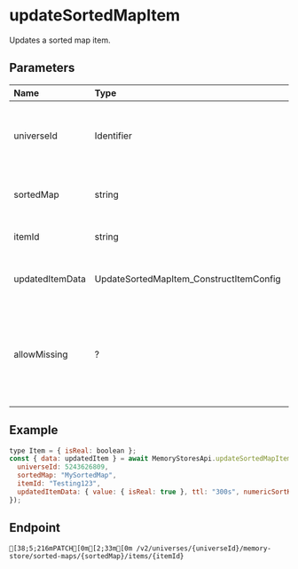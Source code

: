 
# updateSortedMapItem
Updates a sorted map item.


## Parameters
| Name            | Type                                               | Description                                                                           |
| :-------------- | :------------------------------------------------- | :------------------------------------------------------------------------------------ |
| universeId      | Identifier                                         | The id of the universe to get the sorted map item from.                               |
| sortedMap       | string                                             | The sorted map to get the item from.                                                  |
| itemId          | string                                             | The id of the item to update.                                                         |
| updatedItemData | UpdateSortedMapItem_ConstructItemConfig<ItemValue> | The data to update the sorted map item with.                                          |
| allowMissing    | ?                                                  | If set to true, and the item is not found, a new item will be created. Default false. |



## Example
```js copy showLineNumbers
type Item = { isReal: boolean };
const { data: updatedItem } = await MemoryStoresApi.updateSortedMapItem<Item>({
  universeId: 5243626809,
  sortedMap: "MySortedMap",
  itemId: "Testing123",
  updatedItemData: { value: { isReal: true }, ttl: "300s", numericSortKey: 1 },
}); 
```

## Endpoint
```ansi
[38;5;216mPATCH[0m[2;33m[0m /v2/universes/{universeId}/memory-store/sorted-maps/{sortedMap}/items/{itemId}
```
  